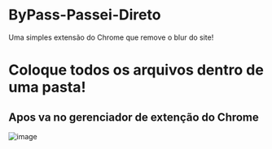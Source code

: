# ByPass-Passei-Direto
Uma simples extensão do Chrome que remove o blur do site! 

# Coloque todos os arquivos dentro de uma pasta!
## Apos va no gerenciador de extenção do Chrome
![image](https://github.com/S4ntiag0/ByPass-Passei-Direto/assets/91894281/69cc2b4f-9b7c-4c9a-919e-5cbfa4040bfa)
